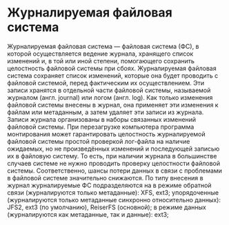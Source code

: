 # Журналируемая файловая система

Журналируемая файловая система — файловая система (ФС), в которой осуществляется ведение журнала, хранящего список изменений и, в той или иной степени, помогающего сохранить целостность файловой системы при сбоях.
Журналируемая файловая система сохраняет список изменений, которые она будет проводить с файловой системой, перед фактическим их осуществлением. Эти записи хранятся в отдельной части файловой системы, называемой журналом (англ. journal) или логом (англ. log). Как только изменения файловой системы внесены в журнал, она применяет эти изменения к файлам или метаданным, а затем удаляет эти записи из журнала. Записи журнала организованы в наборы связанных изменений файловой системы.
При перезагрузке компьютера программа монтирования может гарантировать целостность журналируемой файловой системы простой проверкой лог-файла на наличие ожидаемых, но не произведённых изменений и последующей записью их в файловую систему. То есть, при наличии журнала в большинстве случаев системе не нужно проводить проверку целостности файловой системы. Соответственно, шансы потери данных в связи с проблемами в файловой системе значительно снижаются.
По типу внесения в журнал журналируемые ФС подразделяются на
в режиме обратной связи (журналируются только метаданные): XFS, ext3;
упорядоченные (журналируются только метаданные синхронно относительно данных): JFS2, ext3 (по умолчанию), ReiserFS (основной);
в режиме данных (журналируются как метаданные, так и данные): ext3;